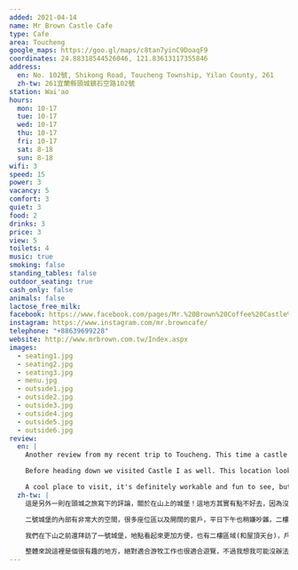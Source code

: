 ```yaml
---
added: 2021-04-14
name: Mr Brown Castle Cafe
type: Cafe
area: Toucheng
google_maps: https://goo.gl/maps/c8tan7yinC9DoaqF9
coordinates: 24.88318544526046, 121.83613117355846
address:
  en: No. 102號, Shikong Road, Toucheng Township, Yilan County, 261
  zh-tw: 261宜蘭縣頭城鎮石空路102號
station: Wai'ao
hours:
  mon: 10-17
  tue: 10-17
  wed: 10-17
  thu: 10-17
  fri: 10-17
  sat: 8-18
  sun: 8-18
wifi: 3
speed: 15
power: 3
vacancy: 5
comfort: 3
quiet: 3
food: 2
drinks: 3
price: 3
view: 5
toilets: 4
music: true
smoking: false
standing_tables: false
outdoor_seating: true
cash_only: false
animals: false
lactose_free_milk: 
facebook: https://www.facebook.com/pages/Mr.%20Brown%20Coffee%20Castle%20%E4%BC%AF%E6%9C%97%E5%92%96%E5%95%A1%E5%9F%8E%E5%A0%A1/388056864592220/
instagram: https://www.instagram.com/mr.browncafe/
telephone: "+88639699228"
website: http://www.mrbrown.com.tw/Index.aspx
images:
  - seating1.jpg
  - seating2.jpg
  - seating3.jpg
  - menu.jpg
  - outside1.jpg
  - outside2.jpg
  - outside3.jpg
  - outside4.jpg
  - outside5.jpg
  - outside6.jpg
review:
  en: |
    Another review from my recent trip to Toucheng. This time a castle on top of the mountain! Getting there is a little tricky since there is no public transportation and it's quite far up the mountain. Taxi is probably your best option in that case. Once you get up the mountain there are two cafes, Castle I and Castle II. We decided to start with Castle II since the reviews said it was less busy (and that was definitely true). The interior is very large, lots of seating areas and large windows. It did get a little noisy though, even on a weekday afternoon. Unfortunately the upper floor was closed at this location. Decent WiFi and plugs available near the walls.

    Before heading down we visited Castle I as well. This location looks nicer, and the upper floors (as well as the rooftop) were all open. There is also a very nice outdoor seating area. But, as the reviews I read said, this location was very busy. Finally after finishing up some work we walked down the mountain to Wai'ao beach, which took about 30 minutes.

    A cool place to visit, it's definitely workable and fun to see, but I'm not sure I could spend the whole day there working.
  zh-tw: |
    這是另外一則在頭城之旅寫下的評論，關於在山上的城堡！這地方其實有點不好去，因為沒有大眾運輸工具，且沿路是滿長的山坡路，我想計程車是比較好的選擇(除非你也想運動一下)。上了山以後會看到兩間Cafe，Castle一號和二號，我們決定先前往二號城堡，因為google評論說二號比較不熱鬧(確實是如此)。

    二號城堡的內部有非常大的空間，很多座位區以及開闊的窗戶，平日下午也稍嫌吵雜，二樓區域沒開放也有點可惜，不過這裡有不錯的WiFi和許多牆邊的插座。

    我們在下山之前還拜訪了一號城堡，地點看起來更加方便，也有二樓區域(和屋頂天台)，戶外區域看起來特別開闊，但就和我在評論上看到的一樣，這裡顯然非常忙碌。結束工作後我們選擇一路走下山，來到知名的外澳沙灘，路程大約要走上三十分鐘。 

    整體來說這裡是個很有趣的地方，絕對適合游牧工作也很適合遊覽，不過我想我可能沒辦法在這裡待上一整天好好專注在工作上面，這裡太多令人分心的事物了。
---
```

